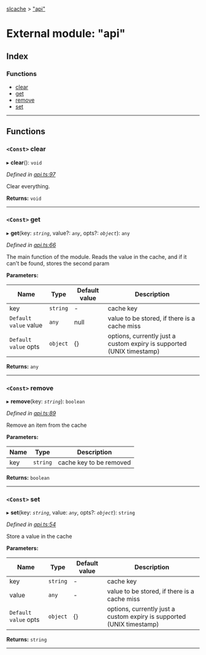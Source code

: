 [slcache](../README.md) > ["api"](../modules/_api_.md)

# External module: "api"

## Index

### Functions

* [clear](_api_.md#clear)
* [get](_api_.md#get)
* [remove](_api_.md#remove)
* [set](_api_.md#set)

---

## Functions

<a id="clear"></a>

### `<Const>` clear

▸ **clear**(): `void`

*Defined in [api.ts:97](https://github.com/bradens/slcache/blob/54b25a5/src/api.ts#L97)*

Clear everything.

**Returns:** `void`

___
<a id="get"></a>

### `<Const>` get

▸ **get**(key: *`string`*, value?: *`any`*, opts?: *`object`*): `any`

*Defined in [api.ts:66](https://github.com/bradens/slcache/blob/54b25a5/src/api.ts#L66)*

The main function of the module. Reads the value in the cache, and if it can't be found, stores the second param

**Parameters:**

| Name | Type | Default value | Description |
| ------ | ------ | ------ | ------ |
| key | `string` | - |  cache key |
| `Default value` value | `any` |  null |  value to be stored, if there is a cache miss |
| `Default value` opts | `object` |  {} |  options, currently just a custom expiry is supported (UNIX timestamp) |

**Returns:** `any`

___
<a id="remove"></a>

### `<Const>` remove

▸ **remove**(key: *`string`*): `boolean`

*Defined in [api.ts:89](https://github.com/bradens/slcache/blob/54b25a5/src/api.ts#L89)*

Remove an item from the cache

**Parameters:**

| Name | Type | Description |
| ------ | ------ | ------ |
| key | `string` |  cache key to be removed |

**Returns:** `boolean`

___
<a id="set"></a>

### `<Const>` set

▸ **set**(key: *`string`*, value: *`any`*, opts?: *`object`*): `string`

*Defined in [api.ts:54](https://github.com/bradens/slcache/blob/54b25a5/src/api.ts#L54)*

Store a value in the cache

**Parameters:**

| Name | Type | Default value | Description |
| ------ | ------ | ------ | ------ |
| key | `string` | - |  cache key |
| value | `any` | - |  value to be stored, if there is a cache miss |
| `Default value` opts | `object` |  {} |  options, currently just a custom expiry is supported (UNIX timestamp) |

**Returns:** `string`

___

